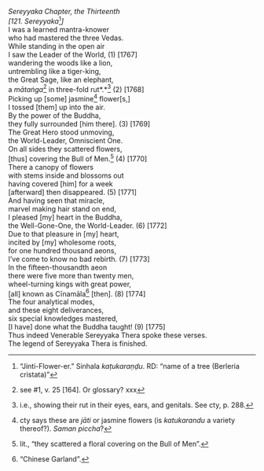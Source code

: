 *Sereyyaka Chapter, the Thirteenth*  
*\[121. Sereyyaka*[^1]*\]*  
I was a learned mantra-knower  
who had mastered the three Vedas.  
While standing in the open air  
I saw the Leader of the World, (1) \[1767\]  
wandering the woods like a lion,  
untrembling like a tiger-king,  
the Great Sage, like an elephant,  
a *mātaṅga*[^2] in three-fold rut*.*[^3] (2) \[1768\]  
Picking up \[some\] jasmine[^4] flower\[s,\]  
I tossed \[them\] up into the air.  
By the power of the Buddha,  
they fully surrounded \[him there\]. (3) \[1769\]  
The Great Hero stood unmoving,  
the World-Leader, Omniscient One.  
On all sides they scattered flowers,  
\[thus\] covering the Bull of Men.[^5] (4) \[1770\]  
There a canopy of flowers  
with stems inside and blossoms out  
having covered \[him\] for a week  
\[afterward\] then disappeared. (5) \[1771\]  
And having seen that miracle,  
marvel making hair stand on end,  
I pleased \[my\] heart in the Buddha,  
the Well-Gone-One, the World-Leader. (6) \[1772\]  
Due to that pleasure in \[my\] heart,  
incited by \[my\] wholesome roots,  
for one hundred thousand aeons,  
I’ve come to know no bad rebirth. (7) \[1773\]  
In the fifteen-thousandth aeon  
there were five more than twenty men,  
wheel-turning kings with great power,  
\[all\] known as Cīnamāla[^6] \[then\]. (8) \[1774\]  
The four analytical modes,  
and these eight deliverances,  
six special knowledges mastered,  
\[I have\] done what the Buddha taught! (9) \[1775\]  
Thus indeed Venerable Sereyyaka Thera spoke these verses.  
The legend of Sereyyaka Thera is finished.  
[^1]: “Jinti-Flower-er.” Sinhala *kaṭukaraṇḍu*. RD: “name of a tree
    (Berleria cristata)”  
[^2]: see \#1, v. 25 \[164\]. Or glossary? xxx  
[^3]: i.e., showing their rut in their eyes, ears, and genitals. See
    cty, p. 288.  
[^4]: cty says these are *jāti* or jasmine flowers (is *katukarandu* a
    variety thereof?). *Saman piccha*?  
[^5]: lit., “they scattered a floral covering on the Bull of Men”.  
[^6]: “Chinese Garland”.
